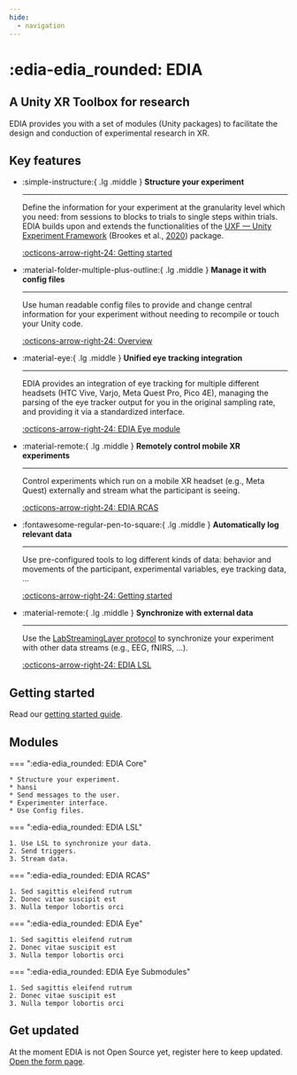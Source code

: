 ```yaml
---
hide: 
  - navigation
---
```

# :edia-edia_rounded: EDIA

## A Unity XR Toolbox for research

EDIA provides you with a set of modules (Unity packages) to facilitate the design and conduction of experimental research in XR. 
## Key features

<div class="grid cards" markdown>

-   :simple-instructure:{ .lg .middle } __Structure your experiment__

    ---

    Define the information for your experiment at the granularity level which you need: from sessions to blocks to trials to single steps within trials. EDIA builds upon and extends the functionalities of the [UXF — Unity Experiment Framework](https://github.com/immersivecognition/unity-experiment-framework/) (Brookes et al., [2020](https://github.com/immersivecognition/unity-experiment-framework/)) package.

    [:octicons-arrow-right-24: Getting started](gettingstarted.md)

-   :material-folder-multiple-plus-outline:{ .lg .middle } __Manage it with config files__

    ---

    Use human readable config files to provide and change central information for your experiment without needing to recompile or touch your Unity code.

    [:octicons-arrow-right-24: Overview](https://mind-body-emotion.notion.site/Config-files-1ca03dd4773f80f1b40dd78ae134df26)

-   :material-eye:{ .lg .middle } __Unified eye tracking integration__

    ---

    EDIA provides an integration of eye tracking for multiple different headsets (HTC Vive, Varjo, Meta Quest Pro, Pico 4E), managing the parsing of the eye tracker output for you in the original sampling rate, and providing it via a standardized interface.

    [:octicons-arrow-right-24: EDIA Eye module](#)

-   :material-remote:{ .lg .middle } __Remotely control mobile XR experiments__

    ---

    Control experiments which run on a mobile XR headset (e.g., Meta Quest) externally and stream what the participant is seeing.


    [:octicons-arrow-right-24: EDIA RCAS](#)

-   :fontawesome-regular-pen-to-square:{ .lg .middle } __Automatically log relevant data__

    ---

    Use pre-configured tools to log different kinds of data: behavior and movements of the participant, experimental variables, eye tracking data, ...


    [:octicons-arrow-right-24: Getting started](https://mind-body-emotion.notion.site/Logging-1ca03dd4773f804ab2dafa578397c048)

-   :material-remote:{ .lg .middle } __Synchronize with external data__

    ---

    Use the [LabStreamingLayer protocol](#) to synchronize your experiment with other data streams (e.g., EEG, fNIRS, ...).


    [:octicons-arrow-right-24: EDIA LSL](#)

</div>



## Getting started
Read our [getting started guide](gettingstarted.md).


## Modules

=== ":edia-edia_rounded: EDIA Core"  

    * Structure your experiment.
    * hansi 
    * Send messages to the user.
    * Experimenter interface.
    * Use Config files.

=== ":edia-edia_rounded: EDIA LSL"  

    1. Use LSL to synchronize your data.
    2. Send triggers.
    3. Stream data.

=== ":edia-edia_rounded: EDIA RCAS"  

    1. Sed sagittis eleifend rutrum
    2. Donec vitae suscipit est
    3. Nulla tempor lobortis orci

=== ":edia-edia_rounded: EDIA Eye"  

    1. Sed sagittis eleifend rutrum
    2. Donec vitae suscipit est
    3. Nulla tempor lobortis orci

=== ":edia-edia_rounded: EDIA Eye Submodules"  

    1. Sed sagittis eleifend rutrum
    2. Donec vitae suscipit est
    3. Nulla tempor lobortis orci

## Get updated
At the moment EDIA is not Open Source yet, register here to keep updated.
[Open the form page](contact.md).


